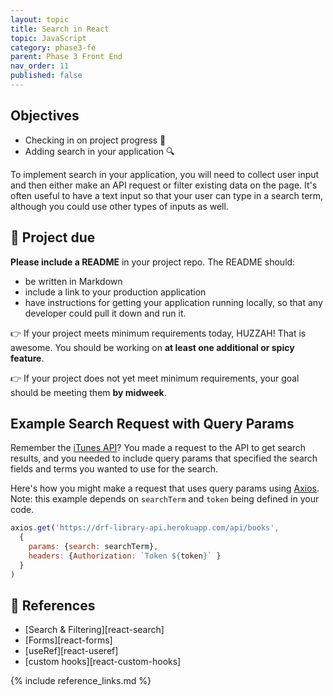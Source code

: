 ```yaml
---
layout: topic
title: Search in React
topic: JavaScript
category: phase3-fe
parent: Phase 3 Front End
nav_order: 11
published: false
---
```


## Objectives

- Checking in on project progress 👀
- Adding search in your application 🔍

To implement search in your application, you will need to collect user input and then either make an API request or filter existing data on the page. It's often useful to have a text input so that your user can type in a search term, although you could use other types of inputs as well.

## 🎯 Project due

**Please include a README** in your project repo. The README should:

- be written in Markdown
- include a link to your production application
- have instructions for getting your application running locally, so that any developer could pull it down and run it.

👉 If your project meets minimum requirements today, HUZZAH! That is awesome. You should be working on **at least one additional or spicy feature**.

👉 If your project does not yet meet minimum requirements, your goal should be meeting them **by midweek**.


## Example Search Request with Query Params

Remember the [iTunes API](https://developer.apple.com/library/archive/documentation/AudioVideo/Conceptual/iTuneSearchAPI/Searching.html#//apple_ref/doc/uid/TP40017632-CH5-SW1)? You made a request to the API to get search results, and you needed to include query params that specified the search fields and terms you wanted to use for the search.

Here's how you might make a request that uses query params using [Axios](https://github.com/axios/axios#request-config). Note: this example depends on `searchTerm` and `token` being defined in your code.

```js
axios.get('https://drf-library-api.herokuapp.com/api/books',
  {
    params: {search: searchTerm},
    headers: {Authorization: `Token ${token}` }
  }
)
```

## 🔖 References

- [Search & Filtering][react-search]
- [Forms][react-forms]
- [useRef][react-useref]
- [custom hooks][react-custom-hooks]

{% include reference_links.md %}
